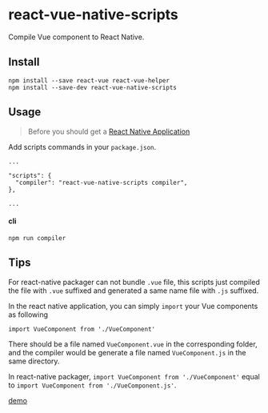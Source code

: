 # react-vue-native-scripts

Compile Vue component to React Native.

## Install
```
npm install --save react-vue react-vue-helper
npm install --save-dev react-vue-native-scripts
```

## Usage

> Before you should get a [React Native Application](https://github.com/react-community/create-react-native-app)

Add scripts commands in your `package.json`.

```
...

"scripts": {
  "compiler": "react-vue-native-scripts compiler",
},

...
```

#### cli
```
npm run compiler
```

## Tips

For react-native packager can not bundle `.vue` file, this scripts just compiled the file with `.vue` suffixed and generated a same name file with `.js` suffixed.

In the react native application, you can simply `import` your Vue components as following

```
import VueComponent from './VueComponent'
``` 

There should be a file named `VueComponent.vue` in the corresponding folder, and the compiler would be generate a file named `VueComponent.js` in the same directory.

In react-native packager, `import VueComponent from './VueComponent'` equal to `import VueComponent from './VueComponent.js'`.

[demo](https://github.com/SmallComfort/HackerNews)
